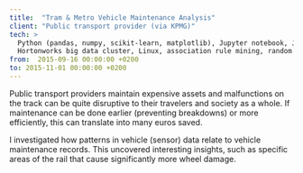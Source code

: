 ```yaml
---
title:  "Tram & Metro Vehicle Maintenance Analysis"
client: "Public transport provider (via KPMG)"
tech: > 
  Python (pandas, numpy, scikit-learn, matplotlib), Jupyter notebook, Java, SQL, Hive, Hadoop, Spark, 
  Hortonworks big data cluster, Linux, association rule mining, random forest classifier
from:  2015-09-16 00:00:00 +0200
to: 2015-11-01 00:00:00 +0200
---
```

Public transport providers maintain expensive assets and malfunctions on the track can be quite disruptive to their travelers
and society as a whole. If maintenance can be done earlier (preventing breakdowns) or more efficiently, this can translate into many euros saved.

I investigated how patterns in vehicle (sensor) data relate to vehicle maintenance records. This uncovered interesting insights, such as specific areas of the rail that cause significantly more wheel damage.
